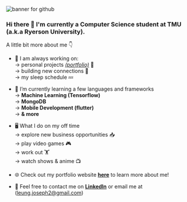 ![banner for github](https://github.com/josephleungg/josephleungg/assets/98608136/bc16e317-7491-4657-a5c5-7beca2ba4cbd)

### Hi there 👋 I'm currently a Computer Science student at TMU (a.k.a Ryerson University). 

A little bit more about me 👇

- 🔭 I am always working on:
  <br>
  → personal projects [*(portfolio)*](https://www.jleungg.com) 📄
  <br>
  → building new connections 🔗
  <br>
  → my sleep schedule 💤
  
- 🌱 I’m currently learning a few languages and frameworks
  <br>
  → **Machine Learning (Tensorflow)**
  <br>
  → **MongoDB**
  <br>
  → **Mobile Development (flutter)**
  <br>
  → **& more**
  
- 🖥️ What I do on my off time
  <br>
  → explore new business opportunities 📥
  <br>
  → play video games 🎮
  <br>
  → work out 🏋️
  <br>
  → watch shows & anime 📺

- 🌐 Check out my portfolio website [**here**](https://www.josephleung.tech/) to learn more about me!

- 📃 Feel free to contact me on [**LinkedIn**](https://www.linkedin.com/in/josephleung1/) or email me at (leung.joseph2@gmail.com)
